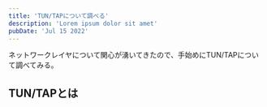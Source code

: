 ```yaml
---
title: 'TUN/TAPについて調べる'
description: 'Lorem ipsum dolor sit amet'
pubDate: 'Jul 15 2022'
---
```


ネットワークレイヤについて関心が湧いてきたので、手始めにTUN/TAPについて調べてみる。

## TUN/TAPとは



